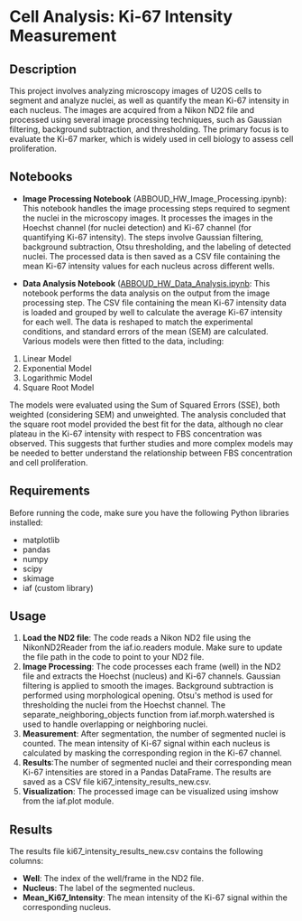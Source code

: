 # Cell Analysis: Ki-67 Intensity Measurement
## Description
This project involves analyzing microscopy images of U2OS cells to segment and analyze nuclei, as well as quantify the mean Ki-67 intensity in each nucleus. The images are acquired from a Nikon ND2 file and processed using several image processing techniques, such as Gaussian filtering, background subtraction, and thresholding. The primary focus is to evaluate the Ki-67 marker, which is widely used in cell biology to assess cell proliferation.
## Notebooks
- **Image Processing Notebook** (ABBOUD_HW_Image_Processing.ipynb):
This notebook handles the image processing steps required to segment the nuclei in the microscopy images.
It processes the images in the Hoechst channel (for nuclei detection) and Ki-67 channel (for quantifying Ki-67 intensity).
The steps involve Gaussian filtering, background subtraction, Otsu thresholding, and the labeling of detected nuclei.
The processed data is then saved as a CSV file containing the mean Ki-67 intensity values for each nucleus across different wells.

- **Data Analysis Notebook** ([ABBOUD_HW_Data_Analysis.ipynb]():
This notebook performs the data analysis on the output from the image processing step.
The CSV file containing the mean Ki-67 intensity data is loaded and grouped by well to calculate the average Ki-67 intensity for each well.
The data is reshaped to match the experimental conditions, and standard errors of the mean (SEM) are calculated.
Various models were then fitted to the data, including:
1. Linear Model
2. Exponential Model
3. Logarithmic Model
4. Square Root Model
   
The models were evaluated using the Sum of Squared Errors (SSE), both weighted (considering SEM) and unweighted.
The analysis concluded that the square root model provided the best fit for the data, although no clear plateau in the Ki-67 intensity with respect to FBS concentration was observed. This suggests that further studies and more complex models may be needed to better understand the relationship between FBS concentration and cell proliferation.

## Requirements
Before running the code, make sure you have the following Python libraries installed:
- matplotlib
- pandas
- numpy
- scipy
- skimage
- iaf (custom library)
## Usage
1. **Load the ND2 file**: The code reads a Nikon ND2 file using the NikonND2Reader from the iaf.io.readers module. Make sure to update the file path in the code to point to your ND2 file.
2. **Image Processing**:
The code processes each frame (well) in the ND2 file and extracts the Hoechst (nucleus) and Ki-67 channels.
Gaussian filtering is applied to smooth the images.
Background subtraction is performed using morphological opening.
Otsu's method is used for thresholding the nuclei from the Hoechst channel.
The separate_neighboring_objects function from iaf.morph.watershed is used to handle overlapping or neighboring nuclei.
3. **Measurement**: After segmentation, the number of segmented nuclei is counted.
The mean intensity of Ki-67 signal within each nucleus is calculated by masking the corresponding region in the Ki-67 channel.
4. **Results**:The number of segmented nuclei and their corresponding mean Ki-67 intensities are stored in a Pandas DataFrame.
The results are saved as a CSV file ki67_intensity_results_new.csv.
5. **Visualization**: The processed image can be visualized using imshow from the iaf.plot module.
## Results
The results file ki67_intensity_results_new.csv contains the following columns:
- **Well**: The index of the well/frame in the ND2 file.
- **Nucleus**: The label of the segmented nucleus.
- **Mean_Ki67_Intensity**: The mean intensity of the Ki-67 signal within the corresponding nucleus.
